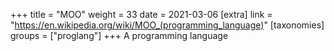 +++
title = "MOO"
weight = 33
date = 2021-03-06
[extra]
link = "https://en.wikipedia.org/wiki/MOO_(programming_language)"
[taxonomies]
groups = ["proglang"]
+++
A programming language

